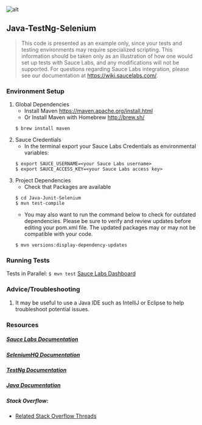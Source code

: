 ![alt](https://saucelabs.com/images/sauce-labs-logo.png)

## Java-TestNg-Selenium

>This code is presented as an example only, since your tests and testing environments may require specialized scripting. This information should be taken only as an
>illustration of how one would set up tests with Sauce Labs, and any modifications will not be supported. For questions regarding Sauce Labs integration, please see 
>our documentation at https://wiki.saucelabs.com/.

### Environment Setup

1. Global Dependencies
    * Install Maven
    	https://maven.apache.org/install.html
    * Or Install Maven with Homebrew
    	http://brew.sh/
    ```
    $ brew install maven
    ```
2. Sauce Credentials
    * In the terminal export your Sauce Labs Credentials as environmental variables:
    ```
    $ export SAUCE_USERNAME=<your Sauce Labs username>
	$ export SAUCE_ACCESS_KEY=<your Sauce Labs access key>
    ```
3. Project Dependencies
	* Check that Packages are available
	```
	$ cd Java-Junit-Selenium
	$ mvn test-compile
	```
	* You may also want to run the command below to check for outdated dependencies. Please be sure to verify and review updates before editing your pom.xml file. The updated packages may or may not be compatible with your code.
	```
	$ mvn versions:display-dependency-updates
	```
### Running Tests

Tests in Parallel:
	```
	$ mvn test
	```
[Sauce Labs Dashboard](https://saucelabs.com/beta/dashboard/)

### Advice/Troubleshooting
1. It may be useful to use a Java IDE such as IntelliJ or Eclipse to help troubleshoot potential issues. 

### Resources
##### [Sauce Labs Documentation](https://wiki.saucelabs.com/)

##### [SeleniumHQ Documentation](http://www.seleniumhq.org/docs/)

##### [TestNg Documentation](http://testng.org/javadocs/index.html)

##### [Java Documentation](https://docs.oracle.com/javase/7/docs/api/)

##### Stack Overflow:
* [Related Stack Overflow Threads](http://stackoverflow.com/questions/27355003/advise-on-hierarchy-for-element-locators-in-selenium-webdriver)